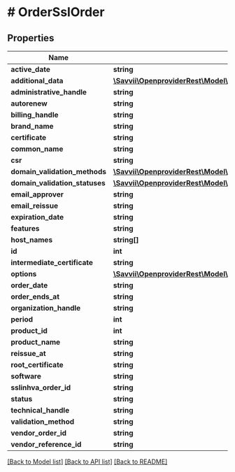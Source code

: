 # # OrderSslOrder

## Properties

Name | Type | Description | Notes
------------ | ------------- | ------------- | -------------
**active_date** | **string** |  | [optional]
**additional_data** | [**\Savvii\OpenproviderRest\Model\OrderSslOrderAdditionalData[]**](OrderSslOrderAdditionalData.md) |  | [optional]
**administrative_handle** | **string** |  | [optional]
**autorenew** | **string** |  | [optional]
**billing_handle** | **string** |  | [optional]
**brand_name** | **string** |  | [optional]
**certificate** | **string** |  | [optional]
**common_name** | **string** |  | [optional]
**csr** | **string** |  | [optional]
**domain_validation_methods** | [**\Savvii\OpenproviderRest\Model\OrderSslOrderDomainValidationMethods[]**](OrderSslOrderDomainValidationMethods.md) |  | [optional]
**domain_validation_statuses** | [**\Savvii\OpenproviderRest\Model\OrderSslOrderDomainValidationStatuses**](OrderSslOrderDomainValidationStatuses.md) |  | [optional]
**email_approver** | **string** |  | [optional]
**email_reissue** | **string** |  | [optional]
**expiration_date** | **string** |  | [optional]
**features** | **string** |  | [optional]
**host_names** | **string[]** |  | [optional]
**id** | **int** |  | [optional]
**intermediate_certificate** | **string** |  | [optional]
**options** | [**\Savvii\OpenproviderRest\Model\OrderSslOrderOptions**](OrderSslOrderOptions.md) |  | [optional]
**order_date** | **string** |  | [optional]
**order_ends_at** | **string** |  | [optional]
**organization_handle** | **string** |  | [optional]
**period** | **int** |  | [optional]
**product_id** | **int** |  | [optional]
**product_name** | **string** |  | [optional]
**reissue_at** | **string** |  | [optional]
**root_certificate** | **string** |  | [optional]
**software** | **string** |  | [optional]
**sslinhva_order_id** | **string** |  | [optional]
**status** | **string** |  | [optional]
**technical_handle** | **string** |  | [optional]
**validation_method** | **string** |  | [optional]
**vendor_order_id** | **string** |  | [optional]
**vendor_reference_id** | **string** |  | [optional]

[[Back to Model list]](../../README.md#models) [[Back to API list]](../../README.md#endpoints) [[Back to README]](../../README.md)
